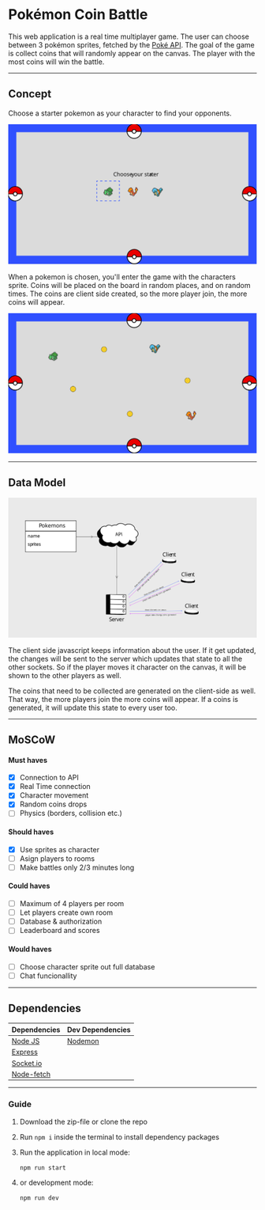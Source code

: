 # Pokémon Coin Battle
This web application is a real time multiplayer game. The user can choose between 3 pokémon sprites, fetched by the [Poké API](https://pokeapi.co/). The goal of the game is collect coins that will randomly appear on the canvas. The player with the most coins will win the battle.

---
## Concept
Choose a starter pokemon as your character to find your opponents.

<img src="docs/images/choose_starter.svg" alt="Choose starter" />

When a pokemon is chosen, you'll enter the game with the characters sprite. Coins will be placed on the board in random places, and on random times. The coins are client side created, so the more player join, the more coins will appear.

<img src="docs/images/game.svg" alt="Preview of the game" />

---
## Data Model
<img src="docs/images/data_model.svg" alt="Data model" />

The client side javascript keeps information about the user. If it get updated, the changes will be sent to the server which updates that state to all the other sockets. So if the player moves it character on the canvas, it will be shown to the other players as well.

The coins that need to be collected are generated on the client-side as well. That way, the more players join the more coins will appear. If a coins is generated, it will update this state to every user too.

---
## MoSCoW
#### Must haves
- [x] Connection to API
- [x] Real Time connection
- [x] Character movement
- [x] Random coins drops
- [ ] Physics (borders, collision etc.)
#### Should haves
- [x] Use sprites as character
- [ ] Asign players to rooms
- [ ] Make battles only 2/3 minutes long
#### Could haves
- [ ] Maximum of 4 players per room
- [ ] Let players create own room
- [ ] Database & authorization
- [ ] Leaderboard and scores
#### Would haves
- [ ] Choose character sprite out full database
- [ ] Chat funcionallity

---
## Dependencies
| Dependencies                                            | Dev Dependencies                                  |
| ------------------------------------------------------- | ------------------------------------------------- |
| [Node JS](https://nodejs.org/en/)                       | [Nodemon](https://www.npmjs.com/package/nodemon)  |
| [Express](https://www.npmjs.com/package/express)        |
| [Socket.io](https://www.npmjs.com/package/socket.io)    |
| [Node-fetch](https://www.npmjs.com/package/node-fetch)  |

---
### Guide
1. Download the zip-file or clone the repo
2. Run `npm i` inside the terminal to install dependency packages
3. Run the application in local mode:
    ```terminal
    npm run start
    ```
4. or development mode:
    
    ```terminal
    npm run dev
    ```
